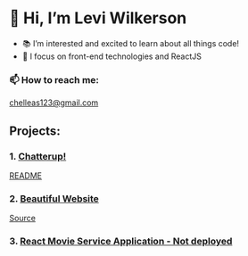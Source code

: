 # 👋 Hi, I’m Levi Wilkerson
- 📚 I’m interested and excited to learn about all things code!
- 🔎 I focus on front-end technologies and ReactJS
### 📫 How to reach me:
<chelleas123@gmail.com>

## Projects:

### 1. [Chatterup!](https://chatterup.netlify.app/)
[README](https://github.com/leviFrosty/chatterup)

### 2. [Beautiful Website](https://leviwilkerson1.netlify.app/)
[Source](https://github.com/leviFrosty/moshifyhosting)

### 3. [React Movie Service Application - Not deployed](https://github.com/leviFrosty/vidlyReactProject)
